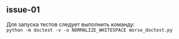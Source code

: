 ## issue-01
Для запуска тестов следует выполнить команду:  
```python -m doctest -v -o NORMALIZE_WHITESPACE morse_doctest.py```

